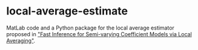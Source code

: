 # local-average-estimate

MatLab code and a Python package for the local average estimator proposed in ["Fast Inference for Semi-varying Coefficient Models via Local Averaging"](https://arxiv.org/abs/1810.04448). 
